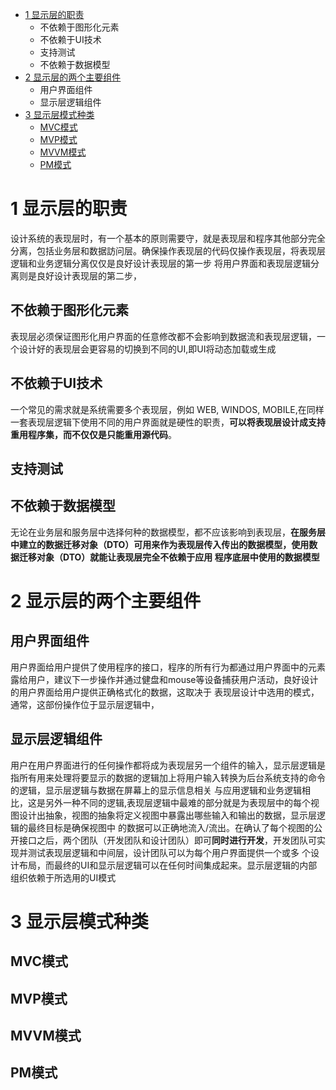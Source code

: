  * [1 显示层的职责](#1-显示层的职责)
   * 不依赖于图形化元素
   * 不依赖于UI技术
   * 支持测试
   * 不依赖于数据模型
 * [2 显示层的两个主要组件](#2-显示层的两个主要组件)
   * 用户界面组件
   * 显示层逻辑组件
 * [3 显示层模式种类](#3-显示层模式种类)
   * [MVC模式](#MVC模式)
   * [MVP模式](#MVP模式)
   * [MVVM模式](#MVVM模式)
   * [PM模式](#PM模式)  

# 1 显示层的职责
   
   设计系统的表现层时，有一个基本的原则需要守，就是表现层和程序其他部分完全分离，包括业务层和数据訪问层。确保操作表现层的代码仅操作表现层，将表现层逻辑和业务逻辑分离仅仅是良好设计表现层的第一步
   将用户界面和表现层逻辑分离则是良好设计表现层的第二步，

## 不依赖于图形化元素

   表现层必须保证图形化用户界面的任意修改都不会影响到数据流和表现层逻辑，一个设计好的表现层会更容易的切换到不同的UI,即UI将动态加载或生成

## 不依赖于UI技术
   
   一个常见的需求就是系统需要多个表现层，例如 WEB, WINDOS, MOBILE,在同样一套表现层逻辑下使用不同的用户界面就是硬性的职责，**可以将表现层设计成支持重用程序集，而不仅仅是只能重用源代码**。

## 支持测试

## 不依赖于数据模型

   无论在业务层和服务层中选择何种的数据模型，都不应该影响到表现层，**在服务层中建立的数据迁移对象（DTO）可用来作为表现层传入传出的数据模型，使用数据迁移对象（DTO）就能让表现层完全不依赖于应用
   程序底层中使用的数据模型**

# 2 显示层的两个主要组件

## 用户界面组件

   用户界面给用户提供了使用程序的接口，程序的所有行为都通过用户界面中的元素露给用户，建议下一步操作并通过健盘和mouse等设备捕获用户活动，良好设计的用户界面给用户提供正确格式化的数据，这取决于
   表现层设计中选用的模式，通常，这部份操作位于显示层逻辑中，

## 显示层逻辑组件

   用户在用户界面进行的任何操作都将成为表现层另一个组件的输入，显示层逻辑是指所有用来处理将要显示的数据的逻辑加上将用户输入转换为后台系统支持的命令的逻辑，显示层逻辑与数据在屏幕上的显示信息相关
   与应用逻辑和业务逻辑相比，这是另外一种不同的逻辑,表现层逻辑中最难的部分就是为表现层中的每个视图设计出抽象，视图的抽象将定义视图中暴露出哪些输入和输出的数据，显示层逻辑的最终目标是确保视图中
   的数据可以正确地流入/流出。在确认了每个视图的公开接口之后，两个团队（开发团队和设计团队）即可**同时进行开发**，开发团队可实现并测试表现层逻辑和中间层，设计团队可以为每个用户界面提供一个或多
   个设计布局，而最终的UI和显示层逻辑可以在任何时间集成起来。显示层逻辑的内部组织依赖于所选用的UI模式

# 3 显示层模式种类

## MVC模式
## MVP模式
## MVVM模式
## PM模式
